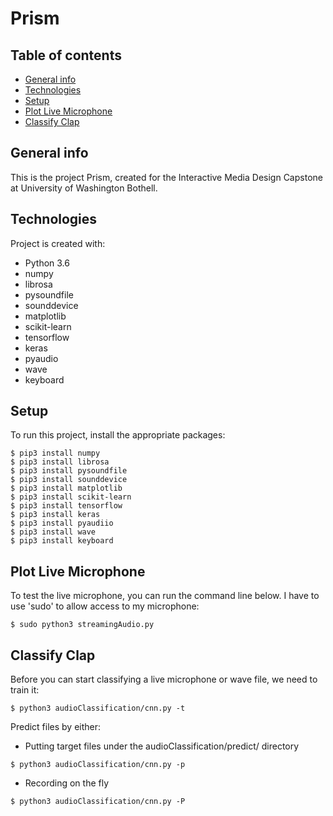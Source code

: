 # Prism
## Table of contents
* [General info](#general-info)
* [Technologies](#technologies)
* [Setup](#setup)
* [Plot Live Microphone](#plot-live-microphone)
* [Classify Clap](#classify-clap)

## General info
This is the project Prism, created for the Interactive Media Design Capstone at University of Washington Bothell.
	
## Technologies
Project is created with:
* Python 3.6
* numpy
* librosa
* pysoundfile
* sounddevice
* matplotlib
* scikit-learn
* tensorflow
* keras
* pyaudio
* wave
* keyboard
	
## Setup
To run this project, install the appropriate packages:
```
$ pip3 install numpy
$ pip3 install librosa
$ pip3 install pysoundfile
$ pip3 install sounddevice
$ pip3 install matplotlib
$ pip3 install scikit-learn
$ pip3 install tensorflow
$ pip3 install keras
$ pip3 install pyaudiio
$ pip3 install wave
$ pip3 install keyboard
```

## Plot Live Microphone
To test the live microphone, you can run the command line below. I have to use 'sudo' to allow access to my microphone:
```
$ sudo python3 streamingAudio.py
```

## Classify Clap
Before you can start classifying a live microphone or wave file, we need to train it:
```
$ python3 audioClassification/cnn.py -t
```
Predict files by either:
* Putting target files under the audioClassification/predict/ directory
```
$ python3 audioClassification/cnn.py -p
```
* Recording on the fly
```
$ python3 audioClassification/cnn.py -P
```
